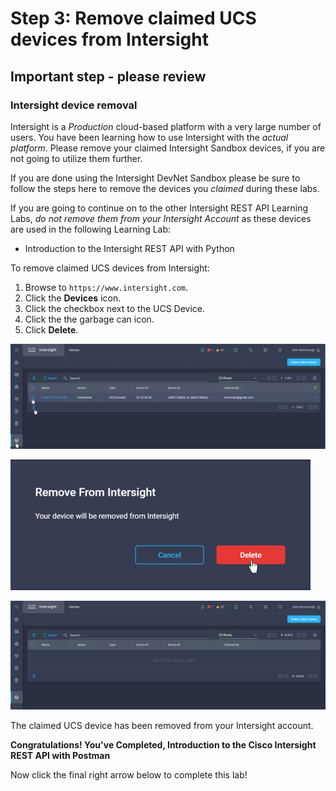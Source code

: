 # Step 3: Remove claimed UCS devices from Intersight

## **Important step - please review**
### Intersight device removal

Intersight is a *Production* cloud-based platform with a very large number of users. You have been learning how to use Intersight with the *actual platform*. Please remove your claimed Intersight Sandbox devices, if you are not going to utilize them further.

If you are done using the Intersight DevNet Sandbox please be sure to follow the steps here to remove the devices you *claimed* during these labs.

If you are going to continue on to the other Intersight REST API Learning Labs, *do not remove them from your Intersight Account* as these devices are used in the following Learning Lab:

- Introduction to the Intersight REST API with Python

To remove claimed UCS devices from Intersight:

1. Browse to `https://www.intersight.com`.
1. Click the **Devices** icon.
1. Click the checkbox next to the UCS Device.
1. Click the the garbage can icon.
1. Click **Delete**.

  ![](assets/images/del-device-01.jpg)
  
  ![](assets/images/del-device-02.jpg)
  
  ![](assets/images/del-device-03.jpg)

  The claimed UCS device has been removed from your Intersight account.

**Congratulations! You've Completed, Introduction to the Cisco Intersight REST API with Postman**

Now click the final right arrow below to complete this lab!



